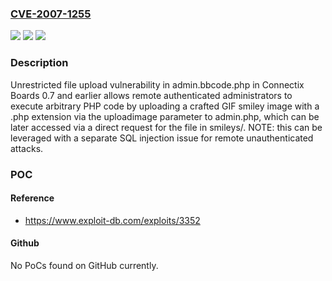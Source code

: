 ### [CVE-2007-1255](https://cve.mitre.org/cgi-bin/cvename.cgi?name=CVE-2007-1255)
![](https://img.shields.io/static/v1?label=Product&message=n%2Fa&color=blue)
![](https://img.shields.io/static/v1?label=Version&message=n%2Fa&color=blue)
![](https://img.shields.io/static/v1?label=Vulnerability&message=n%2Fa&color=brighgreen)

### Description

Unrestricted file upload vulnerability in admin.bbcode.php in Connectix Boards 0.7 and earlier allows remote authenticated administrators to execute arbitrary PHP code by uploading a crafted GIF smiley image with a .php extension via the uploadimage parameter to admin.php, which can be later accessed via a direct request for the file in smileys/.  NOTE: this can be leveraged with a separate SQL injection issue for remote unauthenticated attacks.

### POC

#### Reference
- https://www.exploit-db.com/exploits/3352

#### Github
No PoCs found on GitHub currently.

